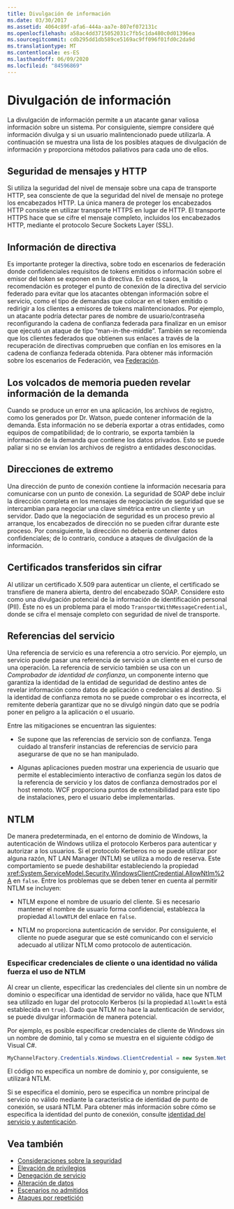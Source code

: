 ```yaml
---
title: Divulgación de información
ms.date: 03/30/2017
ms.assetid: 4064c89f-afa6-444a-aa7e-807ef072131c
ms.openlocfilehash: a58ac4dd3715052031c7fb5c1da480c0d01396ea
ms.sourcegitcommit: cdb295dd1db589ce5169ac9ff096f01fd0c2da9d
ms.translationtype: MT
ms.contentlocale: es-ES
ms.lasthandoff: 06/09/2020
ms.locfileid: "84596869"
---
```

# <a name="information-disclosure"></a>Divulgación de información

La divulgación de información permite a un atacante ganar valiosa información sobre un sistema. Por consiguiente, siempre considere qué información divulga y si un usuario malintencionado puede utilizarla. A continuación se muestra una lista de los posibles ataques de divulgación de información y proporciona métodos paliativos para cada uno de ellos.

## <a name="message-security-and-http"></a>Seguridad de mensajes y HTTP

Si utiliza la seguridad del nivel de mensaje sobre una capa de transporte HTTP, sea consciente de que la seguridad del nivel de mensaje no protege los encabezados HTTP. La única manera de proteger los encabezados HTTP consiste en utilizar transporte HTTPS en lugar de HTTP. El transporte HTTPS hace que se cifre el mensaje completo, incluidos los encabezados HTTP, mediante el protocolo Secure Sockets Layer (SSL).

## <a name="policy-information"></a>Información de directiva

Es importante proteger la directiva, sobre todo en escenarios de federación donde confidenciales requisitos de tokens emitidos o información sobre el emisor del token se exponen en la directiva. En estos casos, la recomendación es proteger el punto de conexión de la directiva del servicio federado para evitar que los atacantes obtengan información sobre el servicio, como el tipo de demandas que colocar en el token emitido o redirigir a los clientes a emisores de tokens malintencionados. Por ejemplo, un atacante podría detectar pares de nombre de usuario/contraseña reconfigurando la cadena de confianza federada para finalizar en un emisor que ejecutó un ataque de tipo “man-in-the-middle”. También se recomienda que los clientes federados que obtienen sus enlaces a través de la recuperación de directivas comprueben que confían en los emisores en la cadena de confianza federada obtenida. Para obtener más información sobre los escenarios de Federación, vea [Federación](federation.md).

## <a name="memory-dumps-can-reveal-claim-information"></a>Los volcados de memoria pueden revelar información de la demanda

Cuando se produce un error en una aplicación, los archivos de registro, como los generados por Dr. Watson, puede contener información de la demanda. Esta información no se debería exportar a otras entidades, como equipos de compatibilidad; de lo contrario, se exporta también la información de la demanda que contiene los datos privados. Esto se puede paliar si no se envían los archivos de registro a entidades desconocidas.

## <a name="endpoint-addresses"></a>Direcciones de extremo

Una dirección de punto de conexión contiene la información necesaria para comunicarse con un punto de conexión. La seguridad de SOAP debe incluir la dirección completa en los mensajes de negociación de seguridad que se intercambian para negociar una clave simétrica entre un cliente y un servidor. Dado que la negociación de seguridad es un proceso previo al arranque, los encabezados de dirección no se pueden cifrar durante este proceso. Por consiguiente, la dirección no debería contener datos confidenciales; de lo contrario, conduce a ataques de divulgación de la información.

## <a name="certificates-transferred-unencrypted"></a>Certificados transferidos sin cifrar

Al utilizar un certificado X.509 para autenticar un cliente, el certificado se transfiere de manera abierta, dentro del encabezado SOAP. Considere esto como una divulgación potencial de la información de identificación personal (PII). Éste no es un problema para el modo `TransportWithMessageCredential`, donde se cifra el mensaje completo con seguridad de nivel de transporte.

## <a name="service-references"></a>Referencias del servicio

Una referencia de servicio es una referencia a otro servicio. Por ejemplo, un servicio puede pasar una referencia de servicio a un cliente en el curso de una operación. La referencia de servicio también se usa con un *Comprobador de identidad de confianza*, un componente interno que garantiza la identidad de la entidad de seguridad de destino antes de revelar información como datos de aplicación o credenciales al destino. Si la identidad de confianza remota no se puede comprobar o es incorrecta, el remitente debería garantizar que no se divulgó ningún dato que se podría poner en peligro a la aplicación o el usuario.

Entre las mitigaciones se encuentran las siguientes:

- Se supone que las referencias de servicio son de confianza. Tenga cuidado al transferir instancias de referencias de servicio para asegurarse de que no se han manipulado.

- Algunas aplicaciones pueden mostrar una experiencia de usuario que permite el establecimiento interactivo de confianza según los datos de la referencia de servicio y los datos de confianza demostrados por el host remoto. WCF proporciona puntos de extensibilidad para este tipo de instalaciones, pero el usuario debe implementarlas.

## <a name="ntlm"></a>NTLM

De manera predeterminada, en el entorno de dominio de Windows, la autenticación de Windows utiliza el protocolo Kerberos para autenticar y autorizar a los usuarios. Si el protocolo Kerberos no se puede utilizar por alguna razón, NT LAN Manager (NTLM) se utiliza a modo de reserva. Este comportamiento se puede deshabilitar estableciendo la propiedad <xref:System.ServiceModel.Security.WindowsClientCredential.AllowNtlm%2A> en `false`. Entre los problemas que se deben tener en cuenta al permitir NTLM se incluyen:

- NTLM expone el nombre de usuario del cliente. Si es necesario mantener el nombre de usuario  forma confidencial, establezca la propiedad `AllowNTLM` del enlace en `false`.

- NTLM no proporciona autenticación de servidor. Por consiguiente, el cliente no puede asegurar que se esté comunicando con el servicio adecuado al utilizar NTLM como protocolo de autenticación.

### <a name="specifying-client-credentials-or-invalid-identity-forces-ntlm-usage"></a>Especificar credenciales de cliente o una identidad no válida fuerza el uso de NTLM

Al crear un cliente, especificar las credenciales del cliente sin un nombre de dominio o especificar una identidad de servidor no válida, hace que NTLM sea utilizado en lugar del protocolo Kerberos (si la propiedad `AllowNtlm` está establecida en `true`). Dado que NTLM no hace la autenticación de servidor, se puede divulgar información de manera potencial.

Por ejemplo, es posible especificar credenciales de cliente de Windows sin un nombre de dominio, tal y como se muestra en el siguiente código de Visual C#.

```csharp
MyChannelFactory.Credentials.Windows.ClientCredential = new System.Net.NetworkCredential("username", "password");
```

El código no especifica un nombre de dominio y, por consiguiente, se utilizará NTLM.

Si se especifica el dominio, pero se especifica un nombre principal de servicio no válido mediante la característica de identidad de punto de conexión, se usará NTLM. Para obtener más información sobre cómo se especifica la identidad del punto de conexión, consulte [identidad del servicio y autenticación](service-identity-and-authentication.md).

## <a name="see-also"></a>Vea también

- [Consideraciones sobre la seguridad](security-considerations-in-wcf.md)
- [Elevación de privilegios](elevation-of-privilege.md)
- [Denegación de servicio](denial-of-service.md)
- [Alteración de datos](tampering.md)
- [Escenarios no admitidos](unsupported-scenarios.md)
- [Ataques por repetición](replay-attacks.md)
